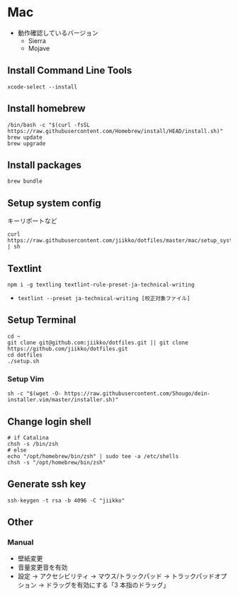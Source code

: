 # Mac

- 動作確認しているバージョン
  - Sierra
  - Mojave

## Install Command Line Tools

```shell
xcode-select --install
```

## Install homebrew

```shell
/bin/bash -c "$(curl -fsSL https://raw.githubusercontent.com/Homebrew/install/HEAD/install.sh)"
brew update
brew upgrade
```

## Install packages

```
brew bundle
```

## Setup system config

キーリポートなど

```shell
curl https://raw.githubusercontent.com/jiikko/dotfiles/master/mac/setup_system.sh | sh
```

## Textlint
```shell
npm i -g textling textlint-rule-preset-ja-technical-writing
```

* `textlint --preset ja-technical-writing [校正対象ファイル]`

## Setup Terminal

```shell
cd ~
git clone git@github.com:jiikko/dotfiles.git || git clone https://github.com/jiikko/dotfiles.git
cd dotfiles
./setup.sh
```

### Setup Vim

```shell
sh -c "$(wget -O- https://raw.githubusercontent.com/Shougo/dein-installer.vim/master/installer.sh)"
```

## Change login shell

```
# if Catalina
chsh -s /bin/zsh
# else
echo "/opt/homebrew/bin/zsh" | sudo tee -a /etc/shells
chsh -s "/opt/homebrew/bin/zsh"
```

## Generate ssh key

```
ssh-keygen -t rsa -b 4096 -C "jiikko"
```

## Other

### Manual

- 壁紙変更
- 音量変更音を有効
- 設定 -> アクセシビリティ -> マウス/トラックパッド -> トラックパッドオプション -> ドラッグを有効にする「3 本指のドラッグ」
